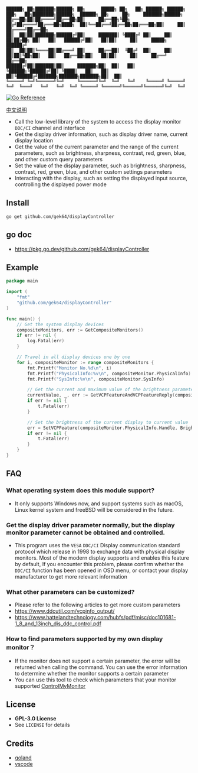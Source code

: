 ```
██████╗ ██╗███████╗██████╗ ██╗      █████╗ ██╗   ██╗ ██████╗ ██████╗ ███╗   ██╗████████╗██████╗  ██████╗ ██╗     ██╗     ███████╗██████╗ 
██╔══██╗██║██╔════╝██╔══██╗██║     ██╔══██╗╚██╗ ██╔╝██╔════╝██╔═══██╗████╗  ██║╚══██╔══╝██╔══██╗██╔═══██╗██║     ██║     ██╔════╝██╔══██╗
██║  ██║██║███████╗██████╔╝██║     ███████║ ╚████╔╝ ██║     ██║   ██║██╔██╗ ██║   ██║   ██████╔╝██║   ██║██║     ██║     █████╗  ██████╔╝
██║  ██║██║╚════██║██╔═══╝ ██║     ██╔══██║  ╚██╔╝  ██║     ██║   ██║██║╚██╗██║   ██║   ██╔══██╗██║   ██║██║     ██║     ██╔══╝  ██╔══██╗
██████╔╝██║███████║██║     ███████╗██║  ██║   ██║   ╚██████╗╚██████╔╝██║ ╚████║   ██║   ██║  ██║╚██████╔╝███████╗███████╗███████╗██║  ██║
╚═════╝ ╚═╝╚══════╝╚═╝     ╚══════╝╚═╝  ╚═╝   ╚═╝    ╚═════╝ ╚═════╝ ╚═╝  ╚═══╝   ╚═╝   ╚═╝  ╚═╝ ╚═════╝ ╚══════╝╚══════╝╚══════╝╚═╝  ╚═╝
```
[![Go Reference](https://pkg.go.dev/badge/github.com/gek64/displayController.svg)](https://pkg.go.dev/github.com/gek64/displayController)

[中文说明](https://github.com/gek64/displayController/blob/main/README_chs.md)
- Call the low-level library of the system to access the display monitor `DDC/CI` channel and interface
- Get the display driver information, such as display driver name, current display location
- Get the value of the current parameter and the range of the current parameters, such as brightness, sharpness, contrast, red, green, blue, and other custom query parameters
- Set the value of the display parameter, such as brightness, sharpness, contrast, red, green, blue, and other custom settings parameters
- Interacting with the display, such as setting the displayed input source, controlling the displayed power mode

## Install
```shell
go get github.com/gek64/displayController
```

## go doc
- https://pkg.go.dev/github.com/gek64/displayController

## Example
```go
package main

import (
	"fmt"
	"github.com/gek64/displayController"
)

func main() {
	// Get the system display devices
	compositeMonitors, err := GetCompositeMonitors()
	if err != nil {
		log.Fatal(err)
	}

	// Travel in all display devices one by one
	for i, compositeMonitor := range compositeMonitors {
		fmt.Printf("Monitor No.%d\n", i)
		fmt.Printf("PhysicalInfo:%v\n", compositeMonitor.PhysicalInfo)
		fmt.Printf("SysInfo:%v\n", compositeMonitor.SysInfo)

		// Get the current and maximum value of the brightness parameters of the physical display
		currentValue, _, err := GetVCPFeatureAndVCPFeatureReply(compositeMonitor.PhysicalInfo.Handvaluele, Brightness)
		if err != nil {
			t.Fatal(err)
		}

		// Set the brightness of the current display to current value
		err = SetVCPFeature(compositeMonitor.PhysicalInfo.Handle, Brightness, currentValue)
		if err != nil {
			t.Fatal(err)
		}
	}
}
```

## FAQ
### What operating system does this module support?
- It only supports Windows now, and support systems such as macOS, Linux kernel system and freeBSD will be considered in the future.

### Get the display driver parameter normally, but the display monitor parameter cannot be obtained and controlled.
- This program uses the `VESA` `DDC/CI` Display communication standard protocol which release in 1998 to exchange data with physical display monitors. Most of the modern display supports and enables this feature by default, If you encounter this problem, please confirm whether the `DDC/CI` function has been opened in OSD menu, or contact your display manufacturer to get more relevant information

### What other parameters can be customized?
- Please refer to the following articles to get more custom parameters
- https://www.ddcutil.com/vcpinfo_output/
- https://www.hattelandtechnology.com/hubfs/pdf/misc/doc101681-1_8_and_13inch_dis_ddc_control.pdf

### How to find parameters supported by my own display monitor？
- If the monitor does not support a certain parameter, the error will be returned when calling the command. You can use the error information to determine whether the monitor supports a certain parameter
- You can use this tool to check which parameters that your monitor supported [ControlMyMonitor](https://www.nirsoft.net/utils/control_my_monitor.html)

## License
- **GPL-3.0 License**
- See `LICENSE` for details

## Credits
- [goland](https://www.jetbrains.com/go/)
- [vscode](https://code.visualstudio.com/)
